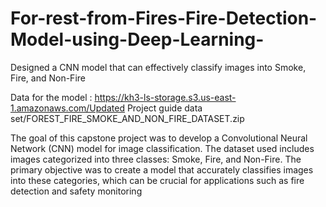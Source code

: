 # For-rest-from-Fires-Fire-Detection-Model-using-Deep-Learning-
Designed a CNN model that can effectively classify images into Smoke, Fire, and Non-Fire

Data for the model : https://kh3-ls-storage.s3.us-east-1.amazonaws.com/Updated Project guide data set/FOREST_FIRE_SMOKE_AND_NON_FIRE_DATASET.zip

The goal of this capstone project was to develop a Convolutional Neural Network (CNN) model for image classification. The dataset used includes images categorized into three classes: Smoke, Fire, and Non-Fire. The primary objective was to create a model that accurately classifies images into these categories, which can be crucial for applications such as fire detection and safety monitoring
